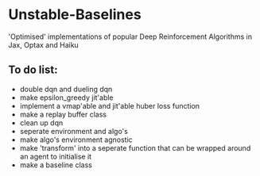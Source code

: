 # Unstable-Baselines
'Optimised' implementations of popular Deep Reinforcement Algorithms in Jax, Optax and Haiku

## To do list:
* double dqn and dueling dqn
* make epsilon_greedy jit'able
* implement a vmap'able and jit'able huber loss function
* make a replay buffer class
* clean up dqn
* seperate environment and algo's
* make algo's environment agnostic
* make 'transform' into a seperate function that can be wrapped around an agent to initialise it
* make a baseline class

